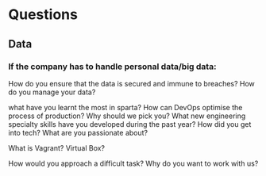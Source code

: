 # Questions

## Data
### If the company has to handle personal data/big data:

How do you ensure that the data is secured and immune to breaches?
How do you manage your data?


what have you learnt the most in sparta?
How can DevOps optimise the process of production?
Why should we pick you?
What new engineering specialty skills have you developed during the past year?
How did you get into tech?
What are you passionate about?


What is Vagrant? Virtual Box?

How would you approach a difficult task?
Why do you want to work with us?

